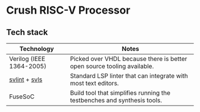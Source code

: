 # Crush RISC-V Processor

## Tech stack

| Technology | Notes |
| ---        | ---   |
| Verilog (IEEE 1364-2005) | Picked over VHDL because there is better open source tooling available. |
| [svlint](https://github.com/dalance/svlint) + [svls](https://github.com/dalance/svls) | Standard LSP linter that can integrate with most text editors. |
| FuseSoC | Build tool that simplifies running the testbenches and synthesis tools. |
